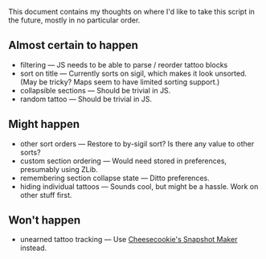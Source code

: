 This document contains my thoughts on where I'd like to take this script in the future, mostly in no particular order.

## Almost certain to happen

* filtering — JS needs to be able to parse / reorder tattoo blocks
* sort on title — Currently sorts on sigil, which makes it look unsorted.  (May be tricky?  Maps seem to have limited sorting support.)
* collapsible sections — Should be trivial in JS.
* random tattoo — Should be trivial in JS.

## Might happen

* other sort orders — Restore to by-sigil sort?  Is there any value to other sorts?
* custom section ordering — Would need stored in preferences, presumably using ZLib.
* remembering section collapse state — Ditto preferences.
* hiding individual tattoos — Sounds cool, but might be a hassle.  Work on other stuff first.

## Won't happen

* unearned tattoo tracking — Use [Cheesecookie's Snapshot Maker](http://forums.kingdomofloathing.com/vb/showthread.php?t=218735) instead.
